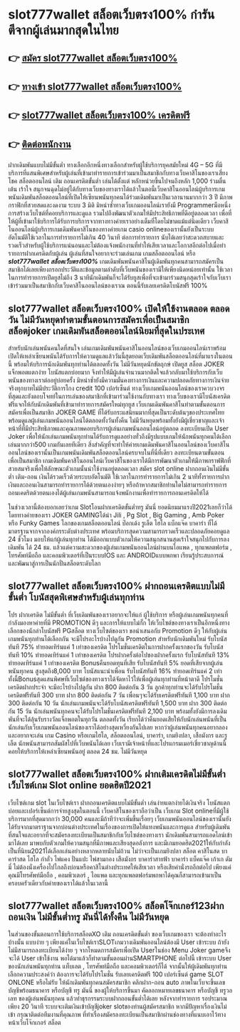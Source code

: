 # slot777wallet สล็อตเว็บตรง100%  กำรันตีจากผู้เล่นมากสุดในไทย 

## 👉 [สมัคร slot777wallet สล็อตเว็บตรง100%](https://slot777wallet.com/)
## 👉 [ทางเข้า slot777wallet สล็อตเว็บตรง100%](https://slot777wallet.com/)
## 👉 [slot777wallet สล็อตเว็บตรง100% เครดิตฟรี](https://slot777wallet.com/)
## 👉 [ติดต่อพนักงาน](https://slot777wallet.com/)


ฝากเดิมพันแบบไม่มีขั้นต่ำ  ทางเลือกอีกหนึ่งทางเลือกสำหรับผู้ใช้บริการยุคสมัยใหม่ 4G – 5G ที่มีบริการที่แสนพิเศษสำหรับผู้เล่นที่เข้ามาทำรายการเข้าร่วมมาเป็นสมาชิกกับทางเว็บคาสิโนของเราเสี่ยงโชค สล็อตออนไลน์ เติม ถอนเครดิตขั้นต่ำ เล่นได้ตั้งแต่ หลักหน่วยขึ้นไปจนถึงหลัก 1,000 ร่วมตื่นเต้น เร้าใจ สนุกจนฉุดไม่อยู่ได้กับทางเว็บของทางเราได้แล้วในตอนี้เว็บคาสิโนออนไลน์ผู้บริการเกมพนันเดิมพันสล็อตออนไลน์ที่เปิดให้เซียนพนันทุกคนได้ร่วมเดิมพันมาเป็นเวลานานมากกว่า 3 ปี มีภาพกราฟิกที่สวยสดและงดงาม ระบบ 3 มิติ
มิหนำซ้ำทางเว็บเกมออนไลน์เรายังมี Programmerมือหนึ่งการสร้างเว็บไซต์ที่คอยบริการและดูแล  รวมไปถึงพัฒนาตัวเกมให้มีประสิทธิภาพที่ดีอยู่ตลอดเวลา เพื่อที่ให้ผู้ที่เข้ามาใช้บริการได้รับการบริการจากทางทางค่ายเราอย่างเต็มที่โดยไม่ขาดแม้แต่นิดเดียว เว็บคาสิโนออนไลน์ผู้บริการเกมเดิมพันคาสิโนของทางค่ายเกม casio onlineของเรานั้นยังเป็นระบบอัตโนมัติใช้เวลาในการทำรายการไม่เกิน 40 วินาที ต่อการทำรายการ นับได้เลยว่าสะดวกสบายและรวดเร็วสำหรับผู้ใช้บริการแน่นอนและไม่ต้องแจ้งพนักงานที่ทำให้เสียเวลาและโอกาสอีกต่อไปเมื่อทำรายการฝากเครดิตกับผู้เล่น
ผู้เล่นที่สนใจอยากจะร่วมเล่นเกม เกมสล็อตออนไลน์ หรือ ***slot777wallet สล็อตเว็บตรง100%*** เกมเดิมพันพนันคาสิโนผู้เดิมพันทุกคนสามารถสมัครเป็นสมาชิกได้เลยเพียงกรอกประวัติและข้อมูลตามลำดับที่เว็บพนันของเรามีให้เพียงนิดหน่อยเท่านั้น ใช้เวลาในการทำรายการเปิดยูสไม่ถึง 3 นาทีนักเดิมพันก็จะได้รับยูสเพื่อที่จะเข้ามาร่วมสนุกสุดเร้าใจกับเว็บเราเข้าร่วมมาเป็นสมาชิกกับเว็บคาสิโนออนไลน์ของเราณ ตอนนี้รับเลยเครดิตโบนัสฟรี 100%

## slot777wallet สล็อตเว็บตรง100% เปิดให้ใช้งานตลอด ตลอดวัน ไม่มีวันหยุดทำตามขั้นตอนการสมัครเพื่อเป็นสมาชิก สล็อตjoker เกมเดิมพันสล็อตออนไลน์นิยมที่สุดในประเทศ

สำหรับนักเล่นพนันคนใดที่สนใจ เล่นเกมเดิมพันพนันคาสิโนออนไลน์ของเว็บเกมออนไลน์เราพร้อมเปิดให้เหล่าเซียนพนันได้รับการให้ความดูแลแล้ววันนี้สุดยอดเว็บเดิมพันสล็อตออนไลน์ที่มาแรงในตอนนี้ พร้อมให้บริการนักเดิมพันทุกท่านได้ตลอดทั้งวัน ไม่มีวันหยุดนักขัตฤกษ์ เปิดยูส สล็อต JOKER แจ็กพอตแตกง่าย โบนัสแตกบ่อยมาก จึงทำให้มีผู้เล่นจำนวนมากติดใจแล้วกลับมาใช้บริการกับเว็บพนันของทางเราต่ออยู่บ่อยครั้ง มิหนำซ้ำยังมีความมั่นคงทางการเงินและความปลอดภัยทางการเงินจ่ายจริงทุกบาทไม่มีประวัติการโกง credit 100 เปอร์เซ็นต์ ทางเว็บเกมพนันออนไลน์ของเราควบวงจรที่สุดและยังตอบโจทย์ในการเล่นของสมาชิกที่เข้ามาร่วมใช้งานกับทางเรา
ทางเว็บของเรามีโบนัสเครดิตฟรีแจกให้กับนักเดิมพันที่เข้ามาทำรายการสมัครใหม่ทุกยูส เว็บเกมเดิมพันคาสิโนทำตามขั้นตอนการสมัครเพื่อเป็นสมาชิก JOKER GAME ที่ได้รับกระแสนิยมมากที่สุดเป็นระดับต้นๆของประเทศไทย พร้อมดูแลผู้เล่นเกมพนันออนไลน์ได้ตลอดทั้งวันทั้งคืน ไม่มีวันหยุดพร้อมทั้งยังมีผู้เชี่ยวชาญและเจ้าหน้าที่ที่มีประสิทธิภาพและคุณภาพคอยบริการผู้เล่นเกมพนันออนไลน์อยู่ตลอด ลงทะเบียนเปิด User Joker เพื่อให้นักเล่นเกมพนันทุกท่านได้รับการดูแลอย่างทั่วถึงมีรูปแบบเกมให้นักพนันทุกคนได้เลือกเล่นมากกว่า500 เกมกันเลยทีเดียว
สิ่งสำคัญที่จะทำให้ค่ายเกมเดิมพันคาสิโนออนไลน์ของเว็บคาสิโนออนไลน์ของเรานั้นเป็นเกมพนันเดิมพันสล็อตออนไลน์ครบจบในที่นี่ที่เดียว ลงทะเบียนตามขั้นตอนเพื่อเป็นสมาชิก  เกมเดิมพันคาสิโนออนไลน์เว็บคาสิโนของเราได้มีการพัฒนาตัวเกมให้มีภาพกราฟฟิกที่สวยสมจริงเพื่อให้ลักษณะตัวเกมนั้นน่าใช้งานอยู่ตลอดเวลา สมัคร slot online ฝากถอนเงินไม่มีขั้นต่ำ เติม-ถอน เงินได้รวดเร็วด้วยระบบอัตโนมัติ ใช้เวลาในการทำรายการไม่เกิน 2 นาทีทั้งรายการฝากเงินและถอนเงินสามารถทำรายการได้ด้วยตนเองง่ายๆ หรือถ้าหากสมาชิกท่านใดไม่สามารถทำรายการถอนเคดริตด้วยตนเองได้ผู้เล่นเกมพนันสามารถแจ้งพนักงานเพื่อทำรายการถอนเครดิตให้ได้

ในช่วงเวลานี้ต้องบอกเลยว่าเกม Slotโอนฝากเครดิตขั้นต่ำทรู มันนี่ ยอดนิยมมาแรงปี2021เลยก็ว่าได้โดยทางค่ายของเรา JOKER GAMINGได้นำ  Jili , Pg Slot , Big Gaming , Amb Poker หรือ Funky Games โลกของเกมสล็อตออนไลน์ ป๊อกเด้ง รูเล็ต ไฮโล แบ็กแจ๊ค บาคาร่า ที่ได้มาตรฐานจากจากองค์กรระดับต่างประเทศ พร้อมบริการสุดความสามารถรวดเร็วและปลอดภัยคอยดูแล 24 ชั่วโมง มอบให้แก่ผู้เล่นทุกท่าน ได้มีออกแบบตัวเกมให้ความสนุกสนานสุดเร้าใจสนุกไปกับการลงเดิมพัน ได้ 24 ชม. แล้วแต่ความสะดวกของผู้เล่นเกมพนันออนไลน์ผ่านบนไอแพด , ทุกแพลตฟอร์ม , โทรศัพท์มือถือ และคอมพิวเตอร์ที่เป็นระบบIOS และ ANDROIDแบบพกพา เรียนรู้ประสบการณ์และพัฒนาสู่การเป็นนักปั่นสล็อตระดับโลก

## slot777wallet สล็อตเว็บตรง100% ฝากถอนเครดิตแบบไม่มีขั้นต่ำ โบนัสสุดพิเศษสำหรับผู้เล่นทุกท่าน

โปร ฝากเครดิต ไม่มีขั้นต่ำ ที่เว็บเดิมพันของเราอยากจะให้แก่  ผู้ใช้บริการ หรือผู้เล่นเกมพนันทุกคนที่กำลังมองหาค่ายที่มี  PROMOTION ดีๆ และการให้แบบไม่กั๊ก ให้เว็บไซต์ของทางเราเป็นอีกหนึ่งทางเลือกของนักล่าโบนัสฟรี PGสล็อต ทางเว็บไซต์ของเรา ขอนำเสนอกับ Promotion ดีๆ ให้กับผู้เล่นเกมพนันทุกท่านได้เลือกกัน จะมีโปรอะไรบ้างไปดูกัน
 Promotion สำหรับนักเดิมพันใหม่ รับโบนัสทันที 75% ทำยอดเทิร์นแค่ 1 เท่าของเครดิต
โปรโมชั่นเครดิตในการฝากครั้งแรกของวัน รับโบนัสทันที 10% ทำยอดเทิร์นแค่ 1 เท่าของเครดิต
โปรฝากครั้งต่อไปของฝากครั้งแรก รับโบนัสทันที 13% ทำยอดเทิร์นแค่ 1 เท่าของเครดิต
Bonusคืนยอดทุนที่เสีย รับโบนัสทันที 5% ยอดที่เสียจากผู้เล่นพนันทุกคน สูงสุดถึง8,000 บาท
โบนัสแนะนำเพื่อน รับโบนัสทันที 16% ทำยอดเทิร์นแค่ 2 เท่า
ทั้งนี้Bonusสุดแสนพิศษที่เว็บไซต์ของทางเราได้จัดหาไว้ให้เพื่อผู้เล่นทุกท่านที่หน้าตาดี โปรโมชั่นเครดิตฝากประจำ จะมีอะไรบ้างไปดูกัน
ฝาก 800 ติดต่อกัน 3 วัน ลูกค้าทุกท่านจะได้รับโปรโมชั่นเครดิตฟรีทันที 300 บาท
ฝาก 800 ติดต่อกัน 7 วัน เพื่อนๆจะได้รับเครดิตฟรีทันที 1,100 บาท
ฝาก 300 ติดต่อกัน 10 วัน นักเล่นเกมพนันจะได้รับโบนัสเครดิตฟรีทันที 1,500 บาท
ฝาก 300 ติดต่อกัน 15 วัน นักเล่นพนันทุกคนจะได้รับโปรโมชั่นเครดิตฟรีทันที 2,100 บาท
พร้อมทั้งยังมีการลงเดิมพันที่จะได้ลุ้นรับรางวัลแจ็กพอตในทุกวัน ตลอดทั้งวัน เรียกได้ว่าคืนยอดเสียให้กับนักเล่นพนันที่เป็นนักเล่นกับเว็บเกมพนันออนไลน์ของเราได้อย่างสุดเหวี่ยงกันไปเลย หากว่าผู้เล่นพนันทุกคนอยากลองและอยากจะเล่น เกม Casino หรือเกมไฮโล, สล็อตออนไลน์, บาคาร่า, เกมยิงปลา, เสือมังกร และรูเล็ต นักพนันสามารถสัมผัสไปที่เว็บพนันได้เลย เว็บเรามีเจ้าหน้าที่และโปรแกรมเมอร์เชี่ยวชาญด้านนี้คอยให้บริการให้เหล่าเซียนพนันอยู่ ตลอด 24 ชม. ไม่มีวันหยุด

## slot777wallet สล็อตเว็บตรง100% ฝากเติมเครดิตไม่มีขั้นต่ำ  เว็บไซต์เกม Slot online ยอดฮิตปี2021

เว็บไซต์เกม slot ในเว็บไซต์เรา ฝากถอนเครดิตแบบไม่มีขั้นต่ำ เล่นง่ายแตกง่ายได้เงินจริง โบนัสแตกบ่อยและเปอร์เซ็นต์การจ่ายสูงสุดในตอนนี้ เว็บคาสิโนของเราถือว่าเป็น เว็บเกม Slot onlineที่มีผู้ใช้บริการมากที่สุดมากกว่า 30,000 คนและมีถ้าทีว่าจะเพิ่มขึ้นเรื่อยๆ เว็บเกมพนันออนไลน์ของเรานั้นยังได้รับจากมาตราฐานจากบ่อนต่างประเทศในเรื่องของการเปิดให้แทงพนันและการดูแล สำหรับผู้เดิมพันที่สนใจและอยากที่จะสมัครลงทะเบียนเป็นสมาชิกกับเว็บไซต์ของทางเรา นักเดิมพันสามารถแอดไลน์เข้ามาได้เลย
	มาพบกับตัวเกมให้ความสนุกที่มีภาพและเสียงสุดอลังการ และมีเกมยอดฮิต2021ให้กับกำลังเป็นที่นิยม2021ได้เลือกเล่นอย่างหลากหลายนับไม่ถ้วน  ไม่ว่าจะเป็นเกมยิงปลา สล็อต คาสิโนสด บาคาร่าสด ไฮโล กำถั่ว ไพ่แคง ปั่นแปะ ไพ่สามกอง เสือมังกร บาคาร่าสายฟ้า บาคาร่า แบ็คแจ๊ค เก้าเก ดัมมี่ ไม่ต้องนั่งเครื่องไปไกลถึงบ่อนหรือคาสิโนต่างประเทศให้เสียเวลา หรือเสียค่านั่งรถอีกต่อไป เพียงแค่คุณมีโทรศัพท์มือถือ , คอมพิวเตอร์ , ไอแพด และทุกแพลตฟอร์มพกพาได้คุณก็สามารถเข้ามาเป็นครอบครัวเดียวกับค่ายของเราได้แล้วในเวลานี้

## slot777wallet สล็อตเว็บตรง100% สล็อตโจ๊กเกอร์123ฝากถอนเงิน ไม่มีขั้นต่ำทรู มันนี่ได้ทั้งคืน ไม่มีวันหยุด

ในส่วนของขั้นตอนการใช้บริการสล็อตXO เติม ถอนเครดิตขั้นต่ำ ของเว็บเกมของเรา จะต้องทำอะไรบ้างนั้น แบบง่าย ๆ เพียงแค่ในเว็บไซต์เราSLOTเกมวางเดิมพันออนไลน์ต้องมี User เข้าระบบ ถ้ายังไม่มีสามารถลงทะเบียนได้ง่าย ๆ จากโหมดการสมัครเพื่อเปิด Userในช่อง Menu Joker gameจึงจะได้ User เข้าใช้งาน พอได้มาแล้วก็ทำตามขั้นตอนผ่านSMARTPHONE ต่อไปนี้
เข้าระบบ User  ของนักเล่นพนันทุกท่าน แท็บเลต , โทรศัพท์มือถือ และคอมพิวเตอร์ก็ได้
จากนั้นให้ผู้เดิมพันทุกท่านเลือกความประสงค์ว่า ต้องการจะได้รับโปรโมชั่น รับเลยเครดิตฟรี 100 เปอร์เซ็นต์ game SLOT ONLONE หรือไม่รับ
ให้นักเดิมพันทุกคนสมัครสมาชิก คลิกฝาก-ถอน auto ภาพในเว็บจะขึ้นเลขบัญชีพร้อมธนาคาร หรือบัญชี ทรู มันนี่ ของผู้ให้บริการขึ้นมา
คัดลอกหมายเลขธนาคาร หรือบัญชี  ทรูวอเลท ของผู้เล่นพนันทุกคน แล้วทำธุรกรรมระบบฝากถอนขั้นต่ำได้เลย
หลังจากทำรายการ รอประมาณเพียง 20 วินาที ระบบจะเติมเงินเข้าบัญชีjoker slotของท่านผู้สมัครสมาชิก
หากมีปัญหาเรื่องเงินไม่เข้า กรุณาติดต่อทีมงานที่คุณภาพ ที่ทำเรื่องสมัครลงทะเบียนเป็นสมาชิกผ่านช่องทางที่แนบเอาไว้ทางหน้าเว็บโจ๊กเกอร์ สล็อต


